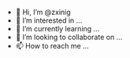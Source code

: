 - 👋 Hi, I’m @zxinig
- 👀 I’m interested in ...
- 🌱 I’m currently learning ...
- 💞️ I’m looking to collaborate on ...
- 📫 How to reach me ...

<!---
zxinig/zxinig is a ✨ special ✨ repository because its `README.md` (this file) appears on your GitHub profile.
You can click the Preview link to take a look at your changes.
--->

